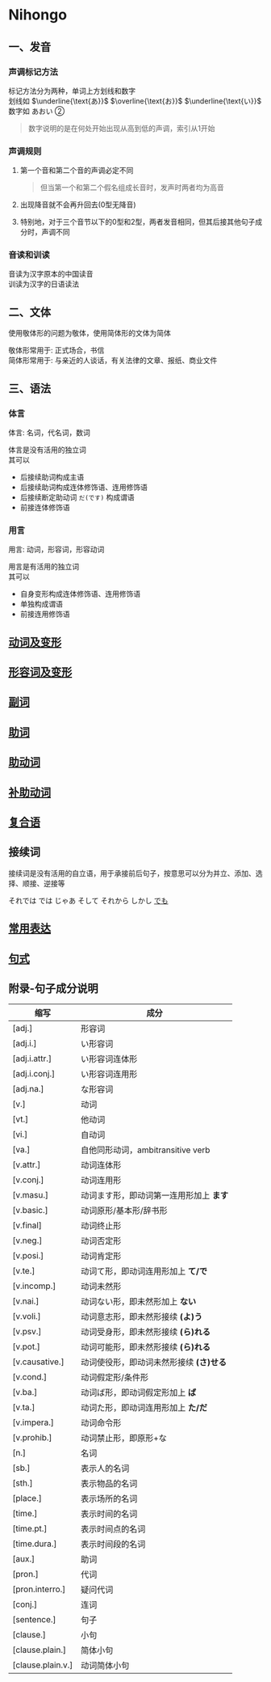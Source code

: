 # Nihongo  

## 一、发音  

### 声调标记方法  

标记方法分为两种，单词上方划线和数字  
划线如 $\underline{\text{あ}}$ $\overline{\text{お}}$ $\underline{\text{い}}$  
数字如 あおい ②  
> 数字说明的是在何处开始出现从高到低的声调，索引从1开始  

### 声调规则  

1. 第一个音和第二个音的声调必定不同  
    > 但当第一个和第二个假名组成长音时，发声时两者均为高音  

2. 出现降音就不会再升回去(0型无降音)  
3. 特别地，对于三个音节以下的0型和2型，两者发音相同，但其后接其他句子成分时，声调不同  

### 音读和训读  

音读为汉字原本的中国读音  
训读为汉字的日语读法  

## 二、文体  
使用敬体形的问题为敬体，使用简体形的文体为简体  

敬体形常用于: 正式场合，书信  
简体形常用于: 与亲近的人谈话，有关法律的文章、报纸、商业文件  

## 三、语法  

### 体言  

体言: 名词，代名词，数词  

体言是没有活用的独立词  
其可以  

- 后接续助词构成主语  
- 后接续助词构成连体修饰语、连用修饰语  
- 后接续断定助动词 `だ(です)` 构成谓语  
- 前接连体修饰语  

### 用言  

用言: 动词，形容词，形容动词  

用言是有活用的独立词  
其可以  
- 自身变形构成连体修饰语、连用修饰语  
- 单独构成谓语  
- 前接连用修饰语  

## [动词及变形](1.verb/0.动词及变形.md)  

## [形容词及变形](2.adj/0.形容词及变形.md)  

## [副词](3.adv/0.副词.md)  

## [助词](4.particle/0.助词.md)  

## [助动词](5.auxi_verb/0.助动词.md)  

## [补助动词](6.subsidiary_verb/0.补助动词.md)  

## [复合语](7.compound_word/0.复合语.md)  

## 接续词  

接续词是没有活用的自立语，用于承接前后句子，按意思可以分为并立、添加、选择、顺接、逆接等  

それでは では じゃあ そして それから しかし [でも](9.sentence_pattern/でも.md)  

## [常用表达](8.cmm_expr/0.常用表达.md)  

## [句式](9.sentence_pattern/0.句式.md)  

## 附录-句子成分说明  

| 缩写                | 成分                         |
| ----------------- | -------------------------- |
| [adj.]            | 形容词                        |
| [adj.i.]          | い形容词                       |
| [adj.i.attr.]     | い形容词连体形                    |
| [adj.i.conj.]     | い形容词连用形                    |
| [adj.na.]         | な形容词                       |
| [v.]              | 动词                         |
| [vt.]             | 他动词                        |
| [vi.]             | 自动词                        |
| [va.]             | 自他同形动词，ambitransitive verb |
| [v.attr.]         | 动词连体形                      |
| [v.conj.]         | 动词连用形                      |
| [v.masu.]         | 动词ます形，即动词第一连用形加上 **ます**    |
| [v.basic.]        | 动词原形/基本形/辞书形               |
| [v.final]         | 动词终止形                      |
| [v.neg.]          | 动词否定形                      |
| [v.posi.]         | 动词肯定形                      |
| [v.te.]           | 动词て形，即动词连用形加上 **て/で**      |
| [v.incomp.]       | 动词未然形                      |
| [v.nai.]          | 动词ない形，即未然形加上 **ない**        |
| [v.voli.]         | 动词意志形，即未然形接续 **(よ)う**      |
| [v.psv.]          | 动词受身形，即未然形接续 **(ら)れる**     |
| [v.pot.]          | 动词可能形，即未然形接续 **(ら)れる**     |
| [v.causative.]    | 动词使役形，即动词未然形接续 **(さ)せる**   |
| [v.cond.]         | 动词假定形/条件形                  |
| [v.ba.]           | 动词ば形，即动词假定形加上 **ば**        |
| [v.ta.]           | 动词た形，即动词连用形加上 **た/だ**      |
| [v.impera.]       | 动词命令形                      |
| [v.prohib.]       | 动词禁止形，即原形+な                |
| [n.]              | 名词                         |
| [sb.]             | 表示人的名词                     |
| [sth.]            | 表示物品的名词                    |
| [place.]          | 表示场所的名词                    |
| [time.]           | 表示时间的名词                    |
| [time.pt.]        | 表示时间点的名词                   |
| [time.dura.]      | 表示时间段的名词                   |
| [aux.]            | 助词                         |
| [pron.]           | 代词                         |
| [pron.interro.]   | 疑问代词                       |
| [conj.]           | 连词                         |
| [sentence.]       | 句子                         |
| [clause.]         | 小句                         |
| [clause.plain.]   | 简体小句                       |
| [clause.plain.v.] | 动词简体小句                     |
